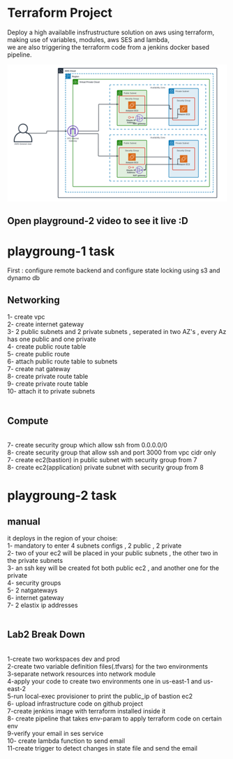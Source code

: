 <h1>Terraform Project</h1>
Deploy a high availablle insfrustructure solution on aws using terraform, making use of variables, modules, aws SES and lambda,</br>
we are also triggering the terraform code from a jenkins docker based pipeline.

![alt text](https://github.com/samy-soliman/terraform-playground/blob/main/playground-2/photos/design.png)

<h2>Open playground-2 video to see it live :D</h2>

<h1>playgroung-1 task</h1>
First : configure remote backend and configure state locking using s3 and dynamo db</br>
<h2>Networking </h2>
1- create vpc </br>
2- create internet gateway </br>
3- 2 public subnets and 2 private subnets , seperated in two AZ's , every Az has one public and one private </br>
4- create public route table </br>
5- create public route </br>
6- attach public route table to subnets </br>
7- create nat gateway</br> 
8- create private route table </br>
9- create private route table</br>
10- attach it to private subnets</br>

</br>
<h2> Compute </h2></br>
7- create security group which allow ssh from 0.0.0.0/0 </br>
8- create security group that allow ssh and port 3000 from vpc cidr only </br>
7- create ec2(bastion) in public subnet with security group from 7 </br>
8- create ec2(application) private subnet with security group from 8 </br>


<h1>playgroung-2 task</h1>
<h2>manual</h2>
it deploys in the region of your choise:</br>
1- mandatory to enter 4 subnets configs , 2 public , 2 private</br>
2- two of your ec2 will be placed in your public subnets , the other two in the private subnets</br>
3- an ssh key will be created fot both public ec2 , and another one for the private</br>
4- security groups</br>
5- 2 natgateways</br>
6- internet gateway</br>
7- 2 elastix ip addresses</br>
</br>
<h2>Lab2 Break Down </h2></br>
1-create two workspaces dev and prod</br>
2-create two variable definition files(.tfvars) for the two environments</br>
3-separate network resources into network module</br>
4-apply your code to create two environments one in us-east-1 and us-east-2</br>
5-run local-exec provisioner to print the public_ip of bastion ec2</br>
6- upload infrastructure code on github project</br>
7-create jenkins image with terraform installed inside it</br>
8- create pipeline that takes env-param to apply terraform code on certain env</br>
9-verify your email in ses service</br>
10- create lambda function to send email</br>
11-create trigger to detect changes in state file and send the email</br>





